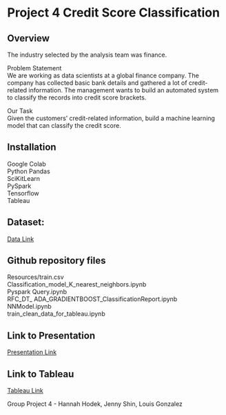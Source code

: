 
# Project 4 Credit Score Classification

## Overview
The industry selected by the analysis team was finance.

Problem Statement    
We are working as data scientists at a global finance company. The company has collected basic bank details and gathered a lot of credit-related information. The management wants to build an automated system to classify the records into credit score brackets.

Our Task    
Given the customers’ credit-related information, build a machine learning model that can classify the credit score.

## Installation
Google Colab   
Python Pandas    
SciKitLearn    
PySpark    
Tensorflow       
Tableau

## Dataset:    
[Data Link](https://www.kaggle.com/datasets/parisrohan/credit-score-classification/data)

## Github repository files
Resources/train.csv    
Classification_model_K_nearest_neighbors.ipynb    
Pyspark Query.ipynb    
RFC_DT_ ADA_GRADIENTBOOST_ClassificationReport.ipynb  
NNModel.ipynb    
train_clean_data_for_tableau.ipynb    

## Link to Presentation    
[Presentation Link](https://github.com/hhodek/Project4_CreditScoreClassification/blob/main/Project%204%20Presentation%20.pdf)

## Link to Tableau
[Tableau Link](https://public.tableau.com/app/profile/louis.alejandro.gonzalez/viz/Project4FINAL_16976687017130/BOXPLOTCREDUTIL)

Group Project 4 - Hannah Hodek, Jenny Shin, Louis Gonzalez

